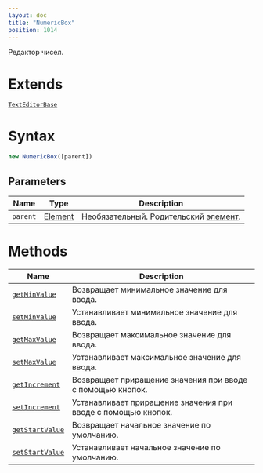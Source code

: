 ```yaml
---
layout: doc
title: "NumericBox"
position: 1014
---
```


Редактор чисел.

# Extends

[`TextEditorBase`](../TextEditorBase/)

# Syntax

```js
new NumericBox([parent])
```

## Parameters

|Name|Type|Description|
|----|----|-----------|
|`parent`|[Element](../../Core/Elements/Element)|Необязательный. Родительский [элемент](../../Core/Elements/Element/).|

# Methods

|Name|Description|
|----|-----------|
|[`getMinValue`](NumericBox.getMinValue/)|Возвращает минимальное значение для ввода.|
|[`setMinValue`](NumericBox.setMinValue/)|Устанавливает минимальное значение для ввода.|
|[`getMaxValue`](NumericBox.getMaxValue/)|Возвращает максимальное значение для ввода.|
|[`setMaxValue`](NumericBox.setMaxValue/)|Устанавливает максимальное значение для ввода.|
|[`getIncrement`](NumericBox.getIncrement/)|Возвращает приращение значения при вводе с помощью кнопок.|
|[`setIncrement`](NumericBox.setIncrement/)|Устанавливает приращение значения при вводе с помощью кнопок.|
|[`getStartValue`](NumericBox.getStartValue/)|Возвращает начальное значение по умолчанию.|
|[`setStartValue`](NumericBox.setStartValue/)|Устанавливает начальное значение по умолчанию.|



